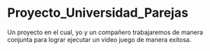 # Proyecto_Universidad_Parejas
Un proyecto en el cual, yo y un compañero trabajaremos de manera conjunta para lograr ejecutar un video juego de manera exitosa.
